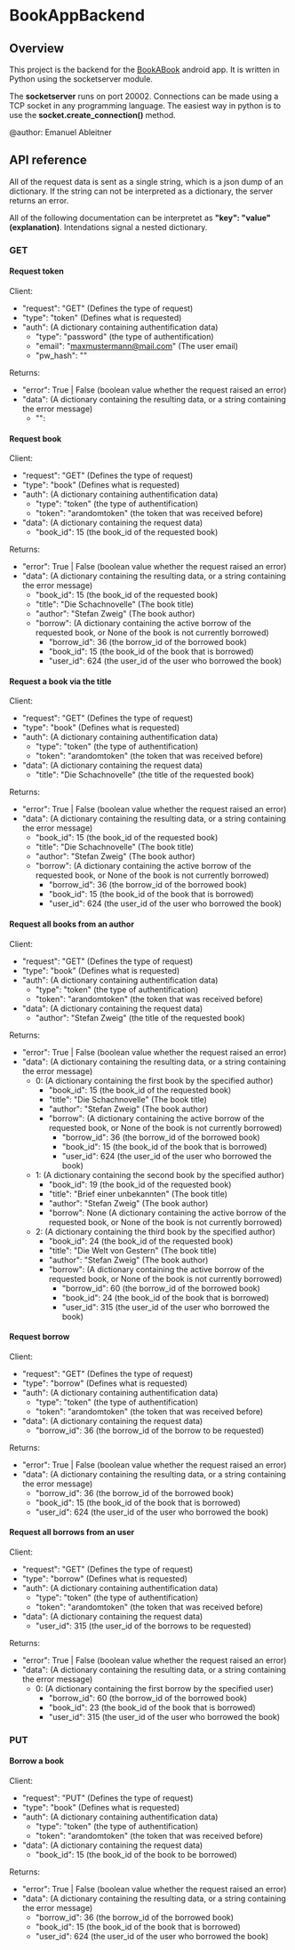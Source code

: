 # BookAppBackend


## Overview

This project is the backend for the [BookABook](https://github.com/htlweiz/itp2-projekt-ul-mitabi) android app. It is written in Python using the socketserver module.

The **socketserver** runs on port 20002. Connections can be made using a TCP socket in any programming language. The easiest way in python is to use the **socket.create_connection()** method.

@author: Emanuel Ableitner

## API reference

All of the request data is sent as a single string, which is a json dump of an dictionary. If the string can not be interpreted as a dictionary, the server returns an error. 

All of the following documentation can be interpretet as **"key": "value" (explanation)**. Intendations signal a nested dictionary.

### GET

#### Request token

Client:

- "request": "GET" (Defines the type of request)
- "type": "token" (Defines what is requested)
- "auth": (A dictionary containing authentification data)
    - "type": "password" (the type of authentification)
    - "email": "maxmustermann@mail.com" (The user email)
    - "pw_hash": ""

Returns:

- "error": True | False (boolean value whether the request raised an error)
- "data": (A dictionary containing the resulting data, or a string containing the error message)
    - "":

#### Request book

Client:

- "request": "GET" (Defines the type of request)
- "type": "book" (Defines what is requested)
- "auth": (A dictionary containing authentification data)
    - "type": "token" (the type of authentification)
    - "token": "arandomtoken" (the token that was received before)
- "data": (A dictionary containing the request data)
    - "book_id": 15 (the book_id of the requested book)

Returns:

- "error": True | False (boolean value whether the request raised an error)
- "data": (A dictionary containing the resulting data, or a string containing the error message)
    - "book_id": 15 (the book_id of the requested book)
    - "title": "Die Schachnovelle" (The book title)
    - "author": "Stefan Zweig" (The book author)
    - "borrow": (A dictionary containing the active borrow of the requested book, or None of the book is not currently borrowed)
        - "borrow_id": 36 (the borrow_id of the borrowed book)
        - "book_id": 15 (the book_id of the book that is borrowed)
        - "user_id": 624 (the user_id of the user who borrowed the book)

#### Request a book via the title

Client:

- "request": "GET" (Defines the type of request)
- "type": "book" (Defines what is requested)
- "auth": (A dictionary containing authentification data)
    - "type": "token" (the type of authentification)
    - "token": "arandomtoken" (the token that was received before)
- "data": (A dictionary containing the request data)
    - "title": "Die Schachnovelle" (the title of the requested book)

Returns:

- "error": True | False (boolean value whether the request raised an error)
- "data": (A dictionary containing the resulting data, or a string containing the error message)
    - "book_id": 15 (the book_id of the requested book)
    - "title": "Die Schachnovelle" (The book title)
    - "author": "Stefan Zweig" (The book author)
    - "borrow": (A dictionary containing the active borrow of the requested book, or None of the book is not currently borrowed)
        - "borrow_id": 36 (the borrow_id of the borrowed book)
        - "book_id": 15 (the book_id of the book that is borrowed)
        - "user_id": 624 (the user_id of the user who borrowed the book)

#### Request all books from an author

Client:

- "request": "GET" (Defines the type of request)
- "type": "book" (Defines what is requested)
- "auth": (A dictionary containing authentification data)
    - "type": "token" (the type of authentification)
    - "token": "arandomtoken" (the token that was received before)
- "data": (A dictionary containing the request data)
    - "author": "Stefan Zweig" (the title of the requested book)

Returns:

- "error": True | False (boolean value whether the request raised an error)
- "data": (A dictionary containing the resulting data, or a string containing the error message)
    - 0: (A dictionary containing the first book by the specified author)
        - "book_id": 15 (the book_id of the requested book)
        - "title": "Die Schachnovelle" (The book title)
        - "author": "Stefan Zweig" (The book author)
        - "borrow": (A dictionary containing the active borrow of the requested book, or None of the book is not currently borrowed)
            - "borrow_id": 36 (the borrow_id of the borrowed book)
            - "book_id": 15 (the book_id of the book that is borrowed)
            - "user_id": 624 (the user_id of the user who borrowed the book)
    - 1: (A dictionary containing the second book by the specified author)
        - "book_id": 19 (the book_id of the requested book)
        - "title": "Brief einer unbekannten" (The book title)
        - "author": "Stefan Zweig" (The book author)
        - "borrow": None (A dictionary containing the active borrow of the requested book, or None of the book is not currently borrowed)
    - 2: (A dictionary containing the third book by the specified author)
        - "book_id": 24 (the book_id of the requested book)
        - "title": "Die Welt von Gestern" (The book title)
        - "author": "Stefan Zweig" (The book author)
        - "borrow": (A dictionary containing the active borrow of the requested book, or None of the book is not currently borrowed)
            - "borrow_id": 60 (the borrow_id of the borrowed book)
            - "book_id": 24 (the book_id of the book that is borrowed)
            - "user_id": 315 (the user_id of the user who borrowed the book)

#### Request borrow

Client:

- "request": "GET" (Defines the type of request)
- "type": "borrow" (Defines what is requested)
- "auth": (A dictionary containing authentification data)
    - "type": "token" (the type of authentification)
    - "token": "arandomtoken" (the token that was received before)
- "data": (A dictionary containing the request data)
    - "borrow_id": 36 (the borrow_id of the borrow to be requested)

Returns:

- "error": True | False (boolean value whether the request raised an error)
- "data": (A dictionary containing the resulting data, or a string containing the error message)
    - "borrow_id": 36 (the borrow_id of the borrowed book)
    - "book_id": 15 (the book_id of the book that is borrowed)
    - "user_id": 624 (the user_id of the user who borrowed the book)

#### Request all borrows from an user

Client:

- "request": "GET" (Defines the type of request)
- "type": "borrow" (Defines what is requested)
- "auth": (A dictionary containing authentification data)
    - "type": "token" (the type of authentification)
    - "token": "arandomtoken" (the token that was received before)
- "data": (A dictionary containing the request data)
    - "user_id": 315 (the user_id of the borrows to be requested)

Returns:

- "error": True | False (boolean value whether the request raised an error)
- "data": (A dictionary containing the resulting data, or a string containing the error message)
    - 0: (A dictionary containing the first borrow by the specified user)
        - "borrow_id": 60 (the borrow_id of the borrowed book)
        - "book_id": 23 (the book_id of the book that is borrowed)
        - "user_id": 315 (the user_id of the user who borrowed the book)

### PUT

#### Borrow a book

Client:

- "request": "PUT" (Defines the type of request)
- "type": "book" (Defines what is requested)
- "auth": (A dictionary containing authentification data)
    - "type": "token" (the type of authentification)
    - "token": "arandomtoken" (the token that was received before)
- "data": (A dictionary containing the request data)
    - "book_id": 15 (the book_id of the book to be borrowed)

Returns:

- "error": True | False (boolean value whether the request raised an error)
- "data": (A dictionary containing the resulting data, or a string containing the error message)
    - "borrow_id": 36 (the borrow_id of the borrowed book)
    - "book_id": 15 (the book_id of the book that is borrowed)
    - "user_id": 624 (the user_id of the user who borrowed the book)
